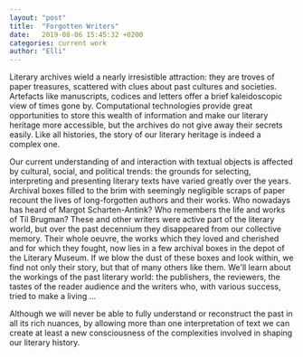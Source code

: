 ```yaml
---
layout: "post"
title:  "Forgotten Writers"
date:   2019-08-06 15:45:32 +0200
categories: current work
author: "Elli"
---
```


Literary archives wield a nearly irresistible attraction: they are troves of paper treasures, scattered with clues about past cultures and societies. Artefacts like manuscripts, codices and letters offer a brief kaleidoscopic view of times gone by.  Computational technologies provide great opportunities to store this wealth of information and make our literary heritage more accessible, but the archives do not give away their secrets easily. Like all histories, the story of our literary heritage is indeed a complex one. 

Our current understanding of and interaction with textual objects is affected by cultural, social, and political trends: the grounds for selecting, interpreting and presenting literary texts have varied greatly over the years. Archival boxes filled to the brim with seemingly negligible scraps of paper recount the lives of long-forgotten authors and their works. Who nowadays has heard of Margot Scharten-Antink? Who remembers the life and works of Til Brugman? These and other writers were active part of the literary world, but over the past decennium they disappeared from our collective memory. Their whole oeuvre, the works which they loved and cherished and for which they fought, now lies in a few archival boxes in the depot of the Literary Museum. If we blow the dust of these boxes and look within, we find not only their story, but that of many others like them. We'll learn about the workings of the past literary world: the publishers, the reviewers, the tastes of the reader audience and the writers who, with various success, tried to make a living ... 

Although we will never be able to fully understand or reconstruct the past in all its rich nuances, by allowing more than one interpretation of text we can create at least a new consciousness of the complexities involved in shaping our literary history.

